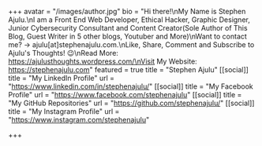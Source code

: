 +++
avatar = "/images/author.jpg"
bio = "Hi there!\nMy Name is Stephen Ajulu.\nI am a Front End Web Developer, Ethical Hacker, Graphic Designer, Junior Cybersecurity Consultant and Content Creator(Sole Author of This Blog, Guest Writer in 5 other blogs, Youtuber and More)\nWant to contact me? → ajulu[at]stephenajulu.com.\nLike, Share, Comment and Subscribe to Ajulu's Thoughts! 😉\nRead More: https://ajulusthoughts.wordpress.com/\nVisit My Website: https://stephenajulu.com"
featured = true
title = "Stephen Ajulu"
[[social]]
title = "My LinkedIn Profile"
url = "https://www.linkedin.com/in/stephenajulu/"
[[social]]
title = "My Facebook Profile"
url = "https://www.facebook.com/stephenajulu"
[[social]]
title = "My GitHub Repositories"
url = "https://github.com/stephenajulu/"
[[social]]
title = "My Instagram Profile"
url = "https://www.instagram.com/stephenajulu"

+++
